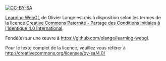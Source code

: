 [![CC-BY-SA](http://i.creativecommons.org/l/by-sa/4.0/88x31.png)](http://creativecommons.org/licenses/by-sa/4.0/)

[Learning WebGL](https://github.com/olange/learning-webgl) de Olivier Lange est mis à disposition selon les termes de la licence [Creative Commons Paternité - Partage des Conditions Initiales à l'Identique 4.0 International](http://creativecommons.org/licenses/by-sa/4.0/).

Fondé(e) sur une œuvre à https://github.com/olange/learning-webgl.

Pour le texte complet de la licence, veuillez vous référer à http://creativecommons.org/licenses/by-sa/4.0/